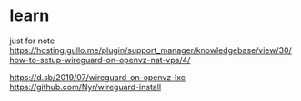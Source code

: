 # learn

just for note
https://hosting.gullo.me/plugin/support_manager/knowledgebase/view/30/how-to-setup-wireguard-on-openvz-nat-vps/4/

https://d.sb/2019/07/wireguard-on-openvz-lxc
https://github.com/Nyr/wireguard-install
